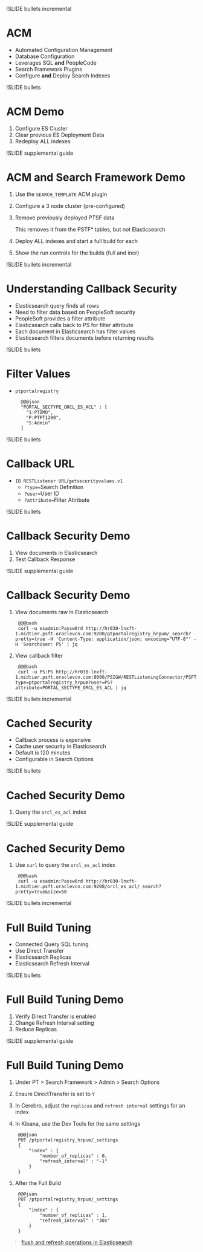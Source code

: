 !SLIDE bullets incremental

# ACM

* Automated Configuration Management
* Database Configuration
* Leverages SQL **and** PeopleCode
* Search Framework Plugins
* Configure **and** Deploy Search Indexes

!SLIDE bullets

# ACM Demo

1. Configure ES Cluster
1. Clear previous ES Deployment Data
1. Redeploy ALL indexes

!SLIDE supplemental guide

# ACM and Search Framework Demo

1. Use the `SEARCH_TEMPLATE` ACM plugin
1. Configure a 3 node cluster (pre-configured)
1. Remove previously deployed PTSF data

    This removes it from the PSTF* tables, but not Elasticsearch

1. Deploy ALL indexes and start a full build for each
1. Show the run controls for the builds (full and incr)

!SLIDE bullets incremental

# Understanding Callback Security

* Elasticsearch query finds all rows
* Need to filter data based on PeopleSoft security
* PeopleSoft provides a filter attribute
* Elasticsearch calls back to PS for filter attribute
* Each document in Elasticsearch has filter values
* Elasticsearch filters documents before returning results

!SLIDE bullets

# Filter Values

* `ptportalregistry`

        @@@json
        "PORTAL_SECTYPE_ORCL_ES_ACL" : [
          "1:PTDMO",
          "P:PTPT1200",
          "S:Admin"
        ]

!SLIDE bullets

# Callback URL

* `IB RESTListener URL`/`getsecurityvalues.v1`
  * `?type=`Search Definition
  * `?user=`User ID
  * `?attribute=`Filter Attribute

!SLIDE bullets

# Callback Security Demo

1. View documents in Elasticsearch
1. Test Callback Response

!SLIDE supplemental guide

# Callback Security Demo

1. View documents raw in Elasticsearch

        @@@bash
        curl -u esadmin:Passw0rd http://hr030-lnxft-1.midtier.psft.oraclevcn.com:9200/ptportalregistry_hrpum/_search?pretty=true -H 'Content-Type: application/json; encoding="UTF-8"' -H 'SearchUser: PS' | jq

1. View callback filter

        @@@bash
        curl -u PS:PS http://hr030-lnxft-1.midtier.psft.oraclevcn.com:8000/PSIGW/RESTListeningConnector/PSFT_HR/getsecurityvalues.v1/?type=ptportalregistry_hrpum?user=PS?attribute=PORTAL_SECTYPE_ORCL_ES_ACL | jq

!SLIDE bullets incremental

# Cached Security

* Callback process is expensive
* Cache user security in Elasticsearch
* Default is 120 minutes
* Configurable in Search Options

!SLIDE bullets

# Cached Security Demo

1. Query the `orcl_es_acl` index

!SLIDE supplemental guide

# Cached Security Demo

1. Use `curl` to query the `orcl_es_acl` index

        @@@bash
        curl -u esadmin:Passw0rd http://hr030-lnxft-1.midtier.psft.oraclevcn.com:9200/orcl_es_acl/_search?pretty=true&size=50

!SLIDE bullets incremental

# Full Build Tuning

* Connected Query SQL tuning
* Use Direct Transfer
* Elasticsearch Replicas
* Elasticsearch Refresh Interval

!SLIDE bullets

# Full Build Tuning Demo

1. Verify Direct Transfer is enabled
1. Change Refresh Interval setting
1. Reduce Replicas

!SLIDE supplemental guide

# Full Build Tuning Demo

1. Under PT > Search Framework > Admin > Search Options
1. Ensure DirectTransfer is set to `Y`
1. In Cerebro, adjust the `replicas` and `refresh interval` settings for an index
1. In Kibana, use the Dev Tools for the same settings

        @@@json
        PUT /ptportalregistry_hrpum/_settings
        {
            "index" : {
                "number_of_replicas" : 0,
                "refresh_interval" : "-1"
            }
        }

1. After the Full Build

        @@@json
        PUT /ptportalregistry_hrpum/_settings
        {
            "index" : {
                "number_of_replicas" : 1,
                "refresh_interval" : "30s"
            }
        }

> [flush and refresh operations in Elasticsearch](https://qbox.io/blog/refresh-flush-operations-elasticsearch-guide)
